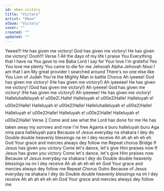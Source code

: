 ```yaml
---
id: eben-victory
title: "Victory"
artist: "Eben"
album: "Victory"
cover: ""
created: ""
updated: ""
---
```


Yeeee!!!
He has given me victory!
God has given me victory!
He has given me victory!
Oooh!!!
Verse 1
All the days of my life I praise You
Everything that I have na You gave to me Baba
Lord I say for Your love I'm grateful
Yes You love me plenty You came to die for me
Jehovah Alpha
Jehovah Nissi
I am that I am
My great provider
I searched around
There's no one else like You
Lion of Judah
You're the Mighty Man in battle
Chorus
Ah iyeeee!
God has given me victory! (He has given me victory!)
Ah iyeeeee!
He has given me victory! (God has given me victory!)
Ah iyeeee!
God has given me victory! (He has given me victory!)
Ah iyeeeee!
He has given me victory!
Halleluhalleluyah e!  u00e2¦.Halle!
Halleluyah e!  u00e2¦Halle!
Halleluyah e!  u00e2¦Halle!
Halleluyah e!  u00e2¦Halle!
Halleluhalleluyah e!  u00e2¦Halle!
Halleluyah e!  u00e2¦Halle!
Halleluyah e!  u00e2¦Halle!
Halleluyah e!  u00e2¦Halle!
Verse 2
Come and see what the Lord has done for me
He has taken away my sorrows and now I'm free
Agama e buru halleluyah buru
Aga nma para halleluyah para
Because of Jesus everyday na shakara I dey do
Double double heavenly blessings na im I dey receive
Ah ah ah eh eh eh
God Your grace and mercies always dey follow me
Repeat chorus
Bridge
If Jesus has given you victory
Come let's dance, let's give Him praises now
If Jesus has given you victory
Come let's dance, let's give Him praises now
Because of Jesus everyday na shakara I dey do
Double double heavenly blessings na im I dey receive
Ah ah ah eh eh eh
God Your grace and mercies always dey follow me
Repeat Chorus
Outro
Because of Jesus everyday na shakara I dey do
Double double heavenly blessings na im I dey receive
Ah ah ah eh eh eh
God Your grace and mercies always dey follow me